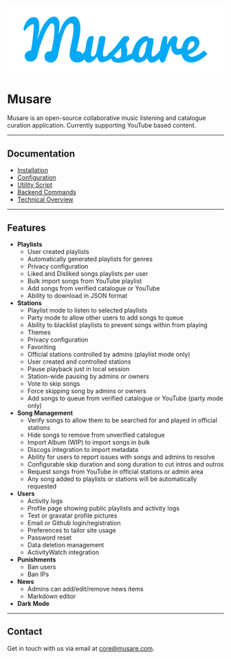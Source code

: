 ![Musare](frontend/dist/assets/blue_wordmark.png)

# Musare

Musare is an open-source collaborative music listening and catalogue curation application. Currently supporting YouTube based content.

---

## Documentation
- [Installation](./.wiki/Installation.md)
- [Configuration](./.wiki/Configuration.md)
- [Utility Script](./.wiki/Utility_Script.md)
- [Backend Commands](./.wiki/Backend_Commands.md)
- [Technical Overview](./.wiki/Technical_Overview.md)

---

## Features
- **Playlists**
    - User created playlists
    - Automatically generated playlists for genres
    - Privacy configuration
    - Liked and Disliked songs playlists per user
    - Bulk import songs from YouTube playlist
    - Add songs from verified catalogue or YouTube
    - Ability to download in JSON format
- **Stations**
    - Playlist mode to listen to selected playlists
    - Party mode to allow other users to add songs to queue
    - Ability to blacklist playlists to prevent songs within from playing
    - Themes
    - Privacy configuration
    - Favoriting
    - Official stations controlled by admins (playlist mode only)
    - User created and controlled stations
    - Pause playback just in local session
    - Station-wide pausing by admins or owners
    - Vote to skip songs
    - Force skipping song by admins or owners
    - Add songs to queue from verified catalogue or YouTube (party mode only)
- **Song Management**
    - Verify songs to allow them to be searched for and played in official stations
    - Hide songs to remove from unverified catalogue
    - Import Album (WIP) to import songs in bulk
    - Discogs integration to import metadata
    - Ability for users to report issues with songs and admins to resolve
    - Configurable skip duration and song duration to cut intros and outros
    - Request songs from YouTube in official stations or admin area
    - Any song added to playlists or stations will be automatically requested
- **Users**
    - Activity logs
    - Profile page showing public playlists and activity logs
    - Text or gravatar profile pictures
    - Email or Github login/registration
    - Preferences to tailor site usage
    - Password reset
    - Data deletion management
    - ActivityWatch integration
- **Punishments**
    - Ban users
    - Ban IPs
- **News**
    - Admins can add/edit/remove news items
    - Markdown editor
- **Dark Mode**

---

## Contact

Get in touch with us via email at [core@musare.com](mailto:core@musare.com).
